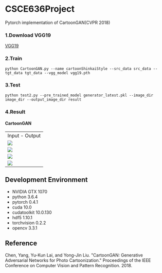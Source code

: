 # CSCE636Project
Pytorch implementation of CartoonGAN(CVPR 2018)
 
### 1.Download VGG19
[VGG19](https://download.pytorch.org/models/vgg19-dcbb9e9d.pth)
### 2.Train
```
python CartoonGAN.py --name cartoonShinkaiStyle --src_data src_data --tgt_data tgt_data --vgg_model vgg19.pth
```
### 3.Test
```
python test2.py --pre_trained_model generator_latest.pkl --image_dir image_dir --output_image_dir result
```

### 4.Result
#### CartoonGAN
<table align='center'>
<tr align='center'>
<td> Input - Output </td>
</tr>
<tr>
<td><img src = 'https://github.com/LiEAEX/CSCE636Project/blob/master/result/5.png'>
</tr>
<tr>
<td><img src = 'https://github.com/LiEAEX/CSCE636Project/blob/master/result/11.png'>
</tr>
<tr>
<td><img src = 'https://github.com/LiEAEX/CSCE636Project/blob/master/result/13.png'>
</tr>
<tr>
<td><img src = 'https://github.com/LiEAEX/CSCE636Project/blob/master/result/14.png'>
</tr>
</table>


## Development Environment

* NVIDIA GTX 1070
* python 3.6.4
* pytorch 0.4.1
* cuda 10.0
* cudatoolkit 10.0.130
* hdf5 1.10.1
* torchvision 0.2.2
* opencv 3.3.1

## Reference
Chen, Yang, Yu-Kun Lai, and Yong-Jin Liu. "CartoonGAN: Generative Adversarial Networks for Photo Cartoonization." Proceedings of the IEEE Conference on Computer Vision and Pattern Recognition. 2018.
